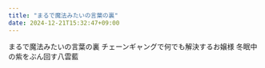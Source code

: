 ```yaml
---
title: "まるで魔法みたいの言葉の裏"
date: 2024-12-21T15:32:47+09:00
---
```

まるで魔法みたいの言葉の裏
チェーンギャングで何でも解決するお嬢様
冬眠中の紫をぶん回す八雲藍
